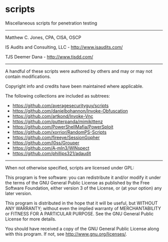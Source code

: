 scripts
=======

Miscellaneous scripts for penetration testing

-------------------------------------------------------------------------------

Matthew C. Jones, CPA, CISA, OSCP

IS Audits and Consulting, LLC - <http://www.isaudits.com/>

TJS Deemer Dana - <http://www.tjsdd.com/>

-------------------------------------------------------------------------------

A handful of these scripts were authored by others and may or may not contain 
modifications. 

Copyright info and credits have been maintained where applicable.

The following collections are included as subtrees:
- https://github.com/averagesecurityguy/scripts
- https://github.com/danielbohannon/Invoke-Obfuscation
- https://github.com/artkond/Invoke-Vnc
- https://github.com/putterpanda/mimikittenz
- https://github.com/PowerShellMafia/PowerSploit
- https://github.com/xorrior/RandomPS-Scripts
- https://github.com/fireeye/SessionGopher
- https://github.com/l0ss/Grouper
- https://github.com/A-mIn3/WINspect
- https://github.com/phillips321/adaudit

-------------------------------------------------------------------------------

When not otherwise specified, scripts are licensed under GPL:

This program is free software: you can redistribute it and/or modify it under 
the terms of the GNU General Public License as published by the Free Software 
Foundation, either version 3 of the License, or (at your option) any later 
version.

This program is distributed in the hope that it will be useful, but WITHOUT ANY 
WARRANTY; without even the implied warranty of MERCHANTABILITY or FITNESS FOR A 
PARTICULAR PURPOSE. See the GNU General Public License for more details.

You should have received a copy of the GNU General Public License along with 
this program. If not, see <http://www.gnu.org/licenses/>.